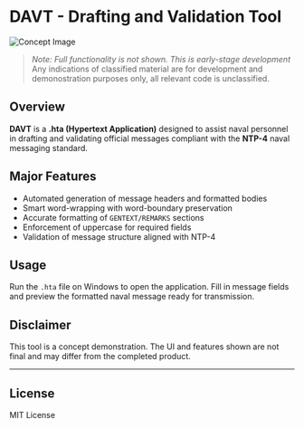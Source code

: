 # DAVT - Drafting and Validation Tool

![Concept Image](https://i.imgur.com/RtAP2HS.png)

> *Note: Full functionality is not shown. This is early-stage development* Any indications of classified material are for development and demonostration purposes only, all relevant code is unclassified.

## Overview

**DAVT** is a **.hta (Hypertext Application)** designed to assist naval personnel in drafting and validating official messages compliant with the **NTP-4** naval messaging standard.

## Major Features

- Automated generation of message headers and formatted bodies  
- Smart word-wrapping with word-boundary preservation  
- Accurate formatting of `GENTEXT/REMARKS` sections  
- Enforcement of uppercase for required fields  
- Validation of message structure aligned with NTP-4  

## Usage

Run the `.hta` file on Windows to open the application. Fill in message fields and preview the formatted naval message ready for transmission.

## Disclaimer

This tool is a concept demonstration. The UI and features shown are not final and may differ from the completed product.

---

## License

MIT License
